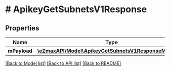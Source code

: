 # # ApikeyGetSubnetsV1Response

## Properties

Name | Type | Description | Notes
------------ | ------------- | ------------- | -------------
**mPayload** | [**\eZmaxAPI\Model\ApikeyGetSubnetsV1ResponseMPayload**](ApikeyGetSubnetsV1ResponseMPayload.md) |  |

[[Back to Model list]](../../README.md#models) [[Back to API list]](../../README.md#endpoints) [[Back to README]](../../README.md)

